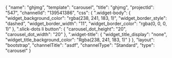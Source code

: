 {
    "name": "ghjmg",
    "template": "carousel",
    "title": "ghjmg",
    "projectId": "547",
    "channelId": "139541386",
    "css": {
        ".widget-body": {
            "widget_background_color": "rgba(238, 241, 183, 1)",
            "widget_border_style": "dashed",
            "widget_border_width": "11",
            "widget_border_color": "rgba(0, 0, 0, 1)"
        },
        ".slick-dots li button": {
            "carousel_dot_height": "20",
            "carousel_dot_width": "20"
        },
        ".widget-title": {
            "widget_title_display": "none",
            "widget_title_background_color": "Rgba(238, 241, 183, 1)"
        }
    },
    "layout": "bootstrap",
    "channelTitle": "asdf",
    "channelType": "Standard",
    "type": "carousel"
}